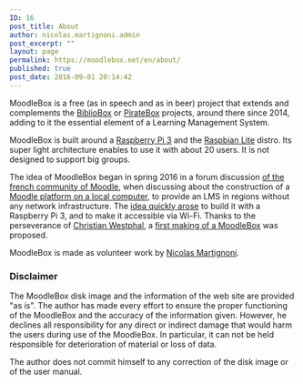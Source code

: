 ```yaml
---
ID: 16
post_title: About
author: nicolas.martignoni.admin
post_excerpt: ""
layout: page
permalink: https://moodlebox.net/en/about/
published: true
post_date: 2016-09-01 20:14:42
---
```

MoodleBox is a free (as in speech and as in beer) project that extends and complements the <a href="http://bibliobox.net/" target="_blank" rel="noopener">BiblioBox</a> or <a href="https://piratebox.cc/" target="_blank" rel="noopener">PirateBox</a> projects, around there since 2014, adding to it the essential element of a Learning Management System.

MoodleBox is built around a <a href="https://www.raspberrypi.org/" target="_blank" rel="noopener">Raspberry Pi 3</a> and the <a href="https://www.raspberrypi.org/downloads/raspbian/" target="_blank" rel="noopener">Raspbian Lite</a> distro. Its super light architecture enables to use it with about 20 users. It is not designed to support big groups.

The idea of MoodleBox began in spring 2016 in a forum discussion <a href="https://moodle.org/course/view.php?id=20" target="_blank" rel="noopener">of the french community of Moodle</a>, when discussing about the construction of a <a href="https://moodle.org/mod/forum/discuss.php?d=318719" target="_blank" rel="noopener">Moodle platform on a local computer</a>, to provide an LMS in regions without any network infrastructure. The <a href="https://moodle.org/mod/forum/discuss.php?d=330291" target="_blank" rel="noopener">idea quickly arose</a> to build it with a Raspberry Pi 3, and to make it accessible via Wi-Fi. Thanks to the perseverance of <a href="http://moodlebox.tuxfamily.org/" target="_blank" rel="noopener">Christian Westphal</a>, a <a href="https://moodle.org/mod/forum/discuss.php?d=331170" target="_blank" rel="noopener">first making of a MoodleBox</a> was proposed.

MoodleBox is made as volunteer work by <a href="https://twitter.com/nmartignoni" target="_blank" rel="noopener">Nicolas Martignoni</a>.
<h3>Disclaimer</h3>
The MoodleBox disk image and the information of the web site are provided "as is". The author has made every effort to ensure the proper functioning of the MoodleBox and the accuracy of the information given. However, he declines all responsibility for any direct or indirect damage that would harm the users during use of the MoodleBox. In particular, it can not be held responsible for deterioration of material or loss of data.

The author does not commit himself to any correction of the disk image or of the user manual.